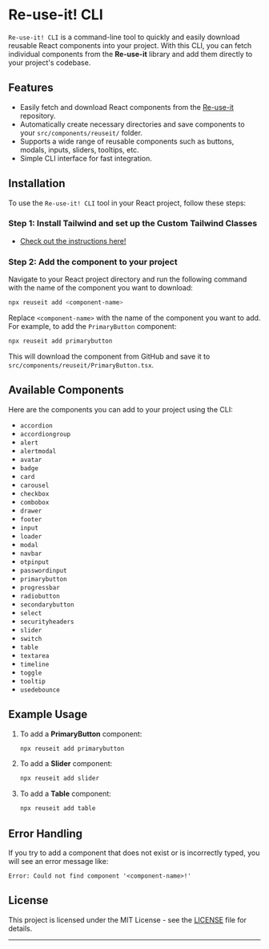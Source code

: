 # Re-use-it! CLI

`Re-use-it! CLI` is a command-line tool to quickly and easily download reusable React components into your project. With this CLI, you can fetch individual components from the **Re-use-it** library and add them directly to your project's codebase.

## Features

- Easily fetch and download React components from the [Re-use-it](https://github.com/roshith-prakash/re-use-it) repository.
- Automatically create necessary directories and save components to your `src/components/reuseit/` folder.
- Supports a wide range of reusable components such as buttons, modals, inputs, sliders, tooltips, etc.
- Simple CLI interface for fast integration.

## Installation

To use the `Re-use-it! CLI` tool in your React project, follow these steps:

### Step 1: Install Tailwind and set up the Custom Tailwind Classes

- [Check out the instructions here!](https://re-use-it.vercel.app/components/getting-started)

### Step 2: Add the component to your project

Navigate to your React project directory and run the following command with the name of the component you want to download:

```bash
npx reuseit add <component-name>
```

Replace `<component-name>` with the name of the component you want to add. For example, to add the `PrimaryButton` component:

```bash
npx reuseit add primarybutton
```

This will download the component from GitHub and save it to `src/components/reuseit/PrimaryButton.tsx`.

## Available Components

Here are the components you can add to your project using the CLI:

- `accordion`
- `accordiongroup`
- `alert`
- `alertmodal`
- `avatar`
- `badge`
- `card`
- `carousel`
- `checkbox`
- `combobox`
- `drawer`
- `footer`
- `input`
- `loader`
- `modal`
- `navbar`
- `otpinput`
- `passwordinput`
- `primarybutton`
- `progressbar`
- `radiobutton`
- `secondarybutton`
- `select`
- `securityheaders`
- `slider`
- `switch`
- `table`
- `textarea`
- `timeline`
- `toggle`
- `tooltip`
- `usedebounce`

## Example Usage

1. To add a **PrimaryButton** component:

   ```bash
   npx reuseit add primarybutton
   ```

2. To add a **Slider** component:

   ```bash
   npx reuseit add slider
   ```

3. To add a **Table** component:

   ```bash
   npx reuseit add table
   ```

## Error Handling

If you try to add a component that does not exist or is incorrectly typed, you will see an error message like:

```
Error: Could not find component '<component-name>!'

```

## License

This project is licensed under the MIT License - see the [LICENSE](LICENSE) file for details.

---
